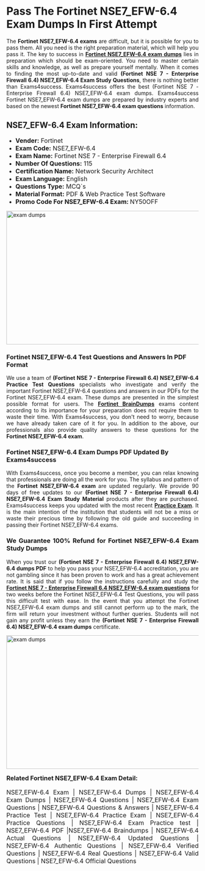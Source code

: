 <h1><strong><strong>Pass The Fortinet NSE7_EFW-6.4 Exam Dumps In First Attempt</strong></strong></h1> <p style="text-align:justify">The <strong>Fortinet NSE7_EFW-6.4 exams</strong> are difficult, but it is possible for you to pass them. All you need is the right preparation material, which will help you pass it. The key to success in <a href="https://www.exams4success.com/fortinet/nse7_efw-6.4-pdf-exam-dumps"><strong>Fortinet NSE7_EFW-6.4 exam dumps</strong></a> lies in preparation which should be exam-oriented. You need to master certain skills and knowledge, as well as prepare yourself mentally. When it comes to finding the most up-to-date and valid <strong>(Fortinet NSE 7 - Enterprise Firewall 6.4) NSE7_EFW-6.4 Exam Study Questions</strong>, there is nothing better than Exams4success. Exams4success offers the best (Fortinet NSE 7 - Enterprise Firewall 6.4) NSE7_EFW-6.4 exam dumps. Exams4success Fortinet NSE7_EFW-6.4 exam dumps are prepared by industry experts and based on the newest <strong>Fortinet NSE7_EFW-6.4 exam questions</strong> information.</p> <h2><strong><strong>NSE7_EFW-6.4 Exam Information:</strong></strong></h2> <ul> <li><span style="font-size:16px"><strong>Vender:</strong> Fortinet</span></li> <li><span style="font-size:16px"><strong>Exam Code:</strong> NSE7_EFW-6.4</span></li> <li><span style="font-size:16px"><strong>Exam Name:</strong> Fortinet NSE 7 - Enterprise Firewall 6.4</span></li> <li><span style="font-size:16px"><strong>Number Of Questions:</strong> 115</span></li> <li><span style="font-size:16px"><strong>Certification Name:</strong> Network Security Architect</span></li> <li><span style="font-size:16px"><strong>Exam Language:</strong> English</span></li> <li><span style="font-size:16px"><strong>Questions Type:</strong> MCQ`s</span></li> <li><span style="font-size:16px"><strong>Material Format:</strong> PDF & Web Practice Test Software</span></li> <li><span style="font-size:16px"><strong>Promo Code For NSE7_EFW-6.4 Exam: </strong>NY50OFF</span></li> </ul> <p><a href="https://www.exams4success.com/fortinet/nse7_efw-6.4-pdf-exam-dumps" rel="no-follow"><img alt="exam dumps" src="https://www.certcollections.com/uploads/content/infrist1.png" style="height:350px; width:750px" /></a></p> <h3><strong>Fortinet NSE7_EFW-6.4 Test Questions and Answers In PDF Format</strong></h3> <p style="text-align:justify">We use a team of <strong>(Fortinet NSE 7 - Enterprise Firewall 6.4) NSE7_EFW-6.4 Practice Test Questions</strong> specialists who investigate and verify the important Fortinet NSE7_EFW-6.4 questions and answers in our PDFs for the Fortinet NSE7_EFW-6.4 exam. These dumps are presented in the simplest possible format for users. The <a href="https://www.exams4success.com/fortinet-exam-dumps"><strong>Fortinet BrainDumps</strong></a> exams content according to its importance for your preparation does not require them to waste their time. With Exams4success, you don't need to worry, because we have already taken care of it for you. In addition to the above, our professionals also provide quality answers to these questions for the<strong> Fortinet NSE7_EFW-6.4 exam</strong>.</p> <h3><strong> Fortinet NSE7_EFW-6.4 Exam Dumps PDF Updated By Exams4success</strong></h3> <p style="text-align:justify">With Exams4success, once you become a member, you can relax knowing that professionals are doing all the work for you. The syllabus and pattern of the <strong>Fortinet NSE7_EFW-6.4 exam </strong>are updated regularly. We provide 90 days of free updates to our <strong>(Fortinet NSE 7 - Enterprise Firewall 6.4) NSE7_EFW-6.4 Exam Study Material</strong> products after they are purchased. Exams4success keeps you updated with the most recent <a href="https://www.exams4success.com/"><strong>Practice Exam</strong></a>. It is the main intention of the institution that students will not be a miss or waste their precious time by following the old guide and succeeding in passing their Fortinet NSE7_EFW-6.4 exams.</p> <h3 style="text-align:justify"><strong>We Guarantee 100% Refund for Fortinet NSE7_EFW-6.4 Exam Study Dumps</strong></h3> <p style="text-align:justify">When you trust our <strong>(Fortinet NSE 7 - Enterprise Firewall 6.4) NSE7_EFW-6.4 dumps PDF</strong> to help you pass your NSE7_EFW-6.4 accreditation, you are not gambling since it has been proven to work and has a great achievement rate. It is said that if you follow the instructions carefully and study the <a href="https://www.exams4success.com/fortinet/nse7_efw-6.4-pdf-exam-dumps"><strong>Fortinet NSE 7 - Enterprise Firewall 6.4 NSE7_EFW-6.4 exam questions</strong></a> for two weeks before the Fortinet NSE7_EFW-6.4 Test Questions, you will pass this difficult test with ease. In the event that you attempt the Fortinet NSE7_EFW-6.4 exam dumps and still cannot perform up to the mark, the firm will return your investment without further queries. Students will not gain any profit unless they earn the <strong>(Fortinet NSE 7 - Enterprise Firewall 6.4) NSE7_EFW-6.4 exam dumps</strong> certificate.</p> <p style="text-align:justify"><a href="https://www.exams4success.com/fortinet/nse7_efw-6.4-pdf-exam-dumps" rel="no-follow"><img alt="exam dumps" src="https://www.certcollections.com/uploads/content/free_demo1.png" style="height:350px; width:750px" /></a></p> <p style="text-align:justify"><span style="font-size:16px"><strong>Related Fortinet NSE7_EFW-6.4 Exam Detail:</strong></span><br /> <br /> <span style="font-size:16px">NSE7_EFW-6.4 Exam | NSE7_EFW-6.4 Dumps | NSE7_EFW-6.4 Exam Dumps | NSE7_EFW-6.4 Questions | NSE7_EFW-6.4 Exam Questions | NSE7_EFW-6.4 Questions & Answers | NSE7_EFW-6.4 Practice Test | NSE7_EFW-6.4 Practice Exam | NSE7_EFW-6.4 Practice Questions | NSE7_EFW-6.4 Exam Practice test | NSE7_EFW-6.4 PDF |NSE7_EFW-6.4 Braindumps | NSE7_EFW-6.4 Actual Questions | NSE7_EFW-6.4 Updated Questions | NSE7_EFW-6.4 Authentic Questions | NSE7_EFW-6.4 Verified Questions | NSE7_EFW-6.4 Real Questions | NSE7_EFW-6.4 Valid Questions | NSE7_EFW-6.4 Official Questions</span></p>

